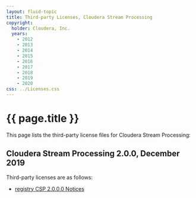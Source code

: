 ```yaml
---
layout: fluid-topic
title: Third-party Licenses, Cloudera Stream Processing
copyright:
  holder: Cloudera, Inc.
  years:
    - 2012
    - 2013
    - 2014
    - 2015
    - 2016
    - 2017
    - 2018
    - 2019
    - 2020
css: ../Licenses.css
---
```

# {{ page.title }}

This page lists the third-party license files for Cloudera Stream
Processing:

<!--
## Cloudera Stream Processing 3.0.0, February 2020

Third-party licenses are as follows:

* [streams messaging manager CSP3.0.0.0 Notices](/documentation/other/shared/licensefiles/csp3000_smm.txt)
* [registry CSP 3.0.0.0 Notices](/documentation/other/shared/licensefiles/csp3000_registry.txt)
* [Mirrormaker2_CSP3.0.0.0 Notices](/documentation/other/shared/licensefiles/csp3000_mirrormaker2.txt)
-->

## Cloudera Stream Processing 2.0.0, December 2019

Third-party licenses are as follows:

* [registry CSP 2.0.0.0 Notices](/documentation/other/shared/licensefiles/csp2000_registry.txt)
